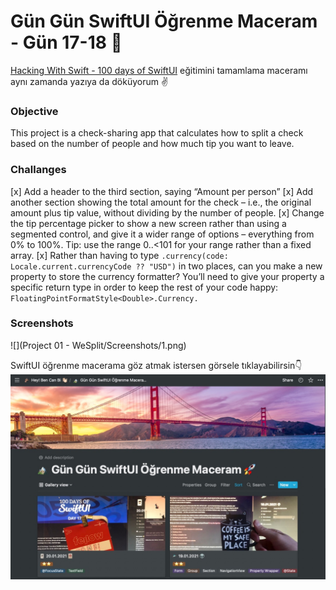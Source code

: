 # Gün Gün SwiftUI Öğrenme Maceram - Gün 17-18 🚀
[Hacking With Swift - 100 days of SwiftUI](https://www.hackingwithswift.com/100/swiftui) eğitimini tamamlama maceramı aynı zamanda yazıya da döküyorum ✌️

### Objective
This project is a check-sharing app that calculates how to split a check based on the number of people and how much tip you want to leave.

### Challanges
[x] Add a header to the third section, saying “Amount per person”
[x] Add another section showing the total amount for the check – i.e., the original amount plus tip value, without dividing by the number of people.
[x] Change the tip percentage picker to show a new screen rather than using a segmented control, and give it a wider range of options – everything from 0% to 100%. Tip: use the range 0..<101 for your range rather than a fixed array.
[x] Rather than having to type `.currency(code: Locale.current.currencyCode ?? "USD")` in two places, can you make a new property to store the currency formatter? You’ll need to give your property a specific return type in order to keep the rest of your code happy: `FloatingPointFormatStyle<Double>.Currency.`

### Screenshots
![](Project 01 - WeSplit/Screenshots/1.png)

SwiftUI öğrenme macerama göz atmak istersen görsele tıklayabilirsin👇
[![](Images/gungunswiftui.jpg)](https://canbi.me/gun-gun-swiftui-ogrenme-maceram)